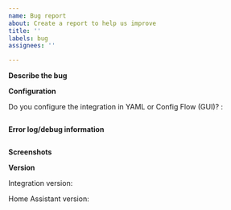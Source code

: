 ```yaml
---
name: Bug report
about: Create a report to help us improve
title: ''
labels: bug
assignees: ''

---
```

<!-- READ THIS FIRST:
1. The information within the angled brackets (like this text) contains instructions for you. 
    You can leave it in - it will not be included in the tickets anyway.
2. DO NOT DELETE ANY TEXT from this template, and provide information in all sections please!
    I need this to understand what I am looking at. 
    Without it, I will not be able to start working on the issue.
-->

**Describe the bug**
<!-- Please provide a clear and concise description of what the bug is. Steps to reproduce.
    If this is an issue with the sensor state or translation, please go to Developer Tools/States, 
    find the entity under Current entities, 
    click on the sensor's (i) icon and check the status in the right top corner. 
    Most (if not all) issues reported with status were related to the Lovelace config, 
    not the actual sensor state. So this will save both of us lots of time.
-->


**Configuration**

Do you configure the integration in YAML or Config Flow (GUI)? : <!--Say YAML, or Config Flow-->

<!--Copy the sensor configuration below.
    For YAML, that is easy. 
    For config flow, you can either include screenshots (copy & paste)
    or find the relevant part it in /config/.storage/core.config_entries and paste it below.-->

```yaml

```

**Error log/debug information**
<!--Copy the error message from Developer tools/Logs below.
    To enable debug logging, add `custom_components.holidays: debug` 
    to your config under logger/logs.-->

```txt

```

**Screenshots**
<!--If applicable, add screenshots to help explain the problem.-->

**Version**

Integration version: 

Home Assistant version: 

<!--Thanks-->
